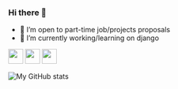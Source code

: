 ### Hi there 👋
- 🔭 I’m open to part-time job/projects proposals
- 🌱 I’m currently working/learning on django

<a href="mailto:unijay12@gmail.com" style="text-decoration:none" target="_blank">
  <img height="30" src = "https://img.shields.io/badge/gmail-c14438?&style=for-the-badge&logo=gmail&logoColor=white">
</a>

<a href="https://www.linkedin.com/in/jay-prakash-002/" style="text-decoration:none" target="_blank">
  <img height="30" src="https://img.shields.io/badge/linkedin-blue.svg?&style=for-the-badge&logo=linkedin&logoColor=white" />
</a>


<a href="https://api.whatsapp.com/send?phone=917999776136" style="text-decoration:none" target="_blank">
  <img height="30" src="https://img.shields.io/badge/-Whatsapp-128C7E.svg?&style=for-the-badge&logo=whatsapp&logoColor=white" />
</a>

![My GitHub stats](https://github-readme-stats.vercel.app/api?username=jayprakash02&show_icons=true)
<!--
**jayprakash02/jayprakash02** is a ✨ _special_ ✨ repository because its `README.md` (this file) appears on your GitHub profile.
Here are some ideas to get you started:

- 👯 I’m looking to collaborate on ...
- 🤔 I’m looking for help with ...
- 💬 Ask me about ...
- 📫 How to reach me: ...
- 😄 Pronouns: ...
- ⚡ Fun fact: ...
-->
